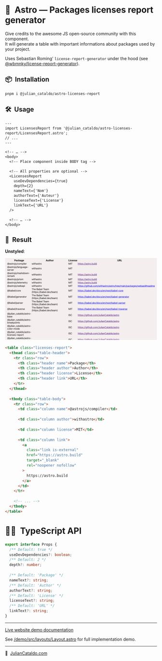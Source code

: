 # 🚀  Astro — Packages licenses report generator

Give credits to the awesome JS open-source community with this component.  
It will generate a table with important informations about packages used by your project.

Uses Sebastian Roming' `license-report-generator` under the hood
(see [@wbmnky/license-report-generator](https://github.com/sebastianroming/license-report-generator)).

## 📦  Installation

```sh
pnpm i @julian_cataldo/astro-licenses-report
```

## 🛠  Usage

```astro
---
import LicensesReport from '@julian_cataldo/astro-licenses-report/LicensesReport.astro';
// ...
---
```

```astro
<!-- … -->
<body>
  <!-- Place component inside BODY tag -->

  <!-- All properties are optional -->
  <LicensesReport
    useDevDependencies={true}
    depth={2}
    nameText={'Nom'}
    authorText={'Auteur'}
    licenseText={'License'}
    linkText={'URL'}
  />

  <!-- … -->
</body>
```

## 🎉  Result

**Unstyled**:

![](../../docs/component-licenses-report.png)

```html
<table class="licenses-report">
  <thead class="table-header">
    <tr class="row">
      <th class="header name">Package</th>
      <th class="header author">Author</th>
      <th class="header license">License</th>
      <th class="header link">URL</th>
    </tr>
  </thead>

  <tbody class="table-body">
    <tr class="row">
      <td class="column name">@astrojs/compiler</td>

      <td class="column author">withastro</td>

      <td class="column license">MIT</td>

      <td class="column link">
        <a
          class="link is-external"
          href="https://astro.build"
          target="_blank"
          rel="noopener nofollow"
        >
          https://astro.build
        </a>
      </td>
    </tr>

    <!-- ... -->
  </tbody>
</table>
```

# 👨‍🏭  TypeScript API

```ts
export interface Props {
  /** Default: true */
  useDevDependencies?: boolean;
  /** Default: 2 */
  depth?: number;

  /** Default: 'Package' */
  nameText?: string;
  /** Default: 'Author' */
  authorText?: string;
  /** Default: 'License' */
  licenseText?: string;
  /** Default: 'URL' */
  linkText?: string;
}
```

---

[Live website demo documentation](../../demo)

See [/demo/src/layouts/Layout.astro](../../demo/src/layouts/Layout.astro)
for full implementation demo.

---

🔗  [JulianCataldo.com](https://www.juliancataldo.com/)

